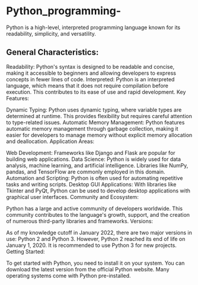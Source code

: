# Python_programming-
 Python is a high-level, interpreted programming language known for its readability, simplicity, and versatility.
 ## General Characteristics:

Readability: Python's syntax is designed to be readable and concise, making it accessible to beginners and allowing developers to express concepts in fewer lines of code.
Interpreted: Python is an interpreted language, which means that it does not require compilation before execution. This contributes to its ease of use and rapid development.
Key Features:

Dynamic Typing: Python uses dynamic typing, where variable types are determined at runtime. This provides flexibility but requires careful attention to type-related issues.
Automatic Memory Management: Python features automatic memory management through garbage collection, making it easier for developers to manage memory without explicit memory allocation and deallocation.
Application Areas:

Web Development: Frameworks like Django and Flask are popular for building web applications.
Data Science: Python is widely used for data analysis, machine learning, and artificial intelligence. Libraries like NumPy, pandas, and TensorFlow are commonly employed in this domain.
Automation and Scripting: Python is often used for automating repetitive tasks and writing scripts.
Desktop GUI Applications: With libraries like Tkinter and PyQt, Python can be used to develop desktop applications with graphical user interfaces.
Community and Ecosystem:

Python has a large and active community of developers worldwide. This community contributes to the language's growth, support, and the creation of numerous third-party libraries and frameworks.
Versions:

As of my knowledge cutoff in January 2022, there are two major versions in use: Python 2 and Python 3. However, Python 2 reached its end of life on January 1, 2020. It is recommended to use Python 3 for new projects.
Getting Started:

To get started with Python, you need to install it on your system. You can download the latest version from the official Python website. Many operating systems come with Python pre-installed.
